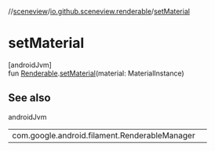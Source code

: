 //[sceneview](../../index.md)/[io.github.sceneview.renderable](index.md)/[setMaterial](set-material.md)

# setMaterial

[androidJvm]\
fun [Renderable](index.md#286838466%2FClasslikes%2F-1571379623).[setMaterial](set-material.md)(material: MaterialInstance)

## See also

androidJvm

| | |
|---|---|
| com.google.android.filament.RenderableManager |  |
